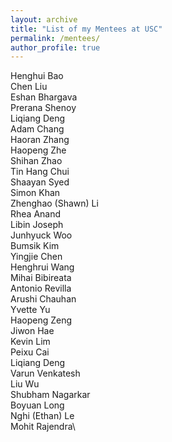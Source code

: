 ```yaml
---
layout: archive
title: "List of my Mentees at USC"
permalink: /mentees/
author_profile: true
---
```


Henghui Bao\
Chen Liu\
Eshan Bhargava\
Prerana Shenoy\
Liqiang Deng\
Adam Chang\
Haoran Zhang\
Haopeng Zhe\
Shihan Zhao\
Tin Hang Chui\
Shaayan Syed\
Simon Khan\
Zhenghao (Shawn) Li\
Rhea Anand\
Libin Joseph\
Junhyuck Woo\
Bumsik Kim\
Yingjie Chen\
Henghrui Wang\
Mihai Bibireata\
Antonio Revilla\
Arushi Chauhan\
Yvette Yu\
Haopeng Zeng\
Jiwon Hae\
Kevin Lim\
Peixu Cai\
Liqiang Deng\
Varun Venkatesh\
Liu Wu\
Shubham Nagarkar\
Boyuan Long\
Nghi (Ethan) Le\
Mohit Rajendra\

